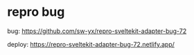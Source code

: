 # repro bug


bug: https://github.com/sw-yx/repro-sveltekit-adapter-bug-72

deploy: https://repro-sveltekit-adapter-bug-72.netlify.app/